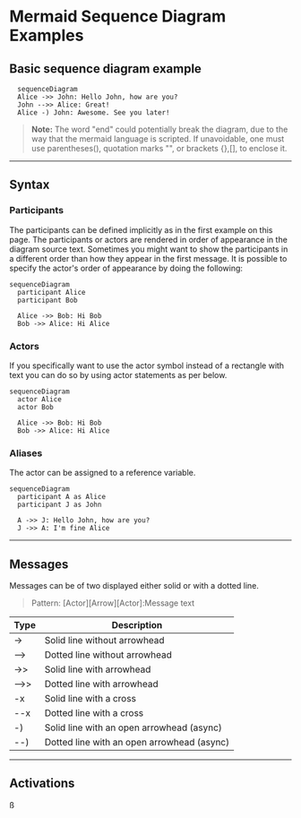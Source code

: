 # Mermaid Sequence Diagram Examples

## Basic sequence diagram example

```mermaid
  sequenceDiagram
  Alice ->> John: Hello John, how are you?
  John -->> Alice: Great!
  Alice -) John: Awesome. See you later!  
```

> **Note:** The word "end" could potentially break the diagram, due to the way that the mermaid language is scripted. If unavoidable, one must use parentheses(), quotation marks "", or brackets {},[], to enclose it.

<hr>

## Syntax

### Participants

The participants can be defined implicitly as in the first example on this page. The participants or actors are rendered in order of appearance in the diagram source text. Sometimes you might want to show the participants in a different order than how they appear in the first message. It is possible to specify the actor's order of appearance by doing the following:

```mermaid
sequenceDiagram
  participant Alice
  participant Bob
  
  Alice ->> Bob: Hi Bob
  Bob ->> Alice: Hi Alice
```

### Actors

If you specifically want to use the actor symbol instead of a rectangle with text you can do so by using actor statements as per below.

```mermaid
sequenceDiagram
  actor Alice
  actor Bob
  
  Alice ->> Bob: Hi Bob
  Bob ->> Alice: Hi Alice
```

### Aliases

The actor can be assigned to a reference variable.

```mermaid
sequenceDiagram
  participant A as Alice
  participant J as John

  A ->> J: Hello John, how are you?
  J ->> A: I'm fine Alice  
```

<hr>

## Messages

Messages can be of two displayed either solid or with a dotted line.

> Pattern:
> [Actor][Arrow][Actor]:Message text

| Type | Description                                |
| ---- | ------------------------------------------ |
| ->   | Solid line without arrowhead               |
| -->  | Dotted line without arrowhead              |
| ->>  | Solid line with arrowhead                  |
| -->> | Dotted line with arrowhead                 |
| -x   | Solid line with a cross                    |
| --x  | Dotted line with a cross                   |
| -)   | Solid line with an open arrowhead (async)  |
| --)  | Dotted line with an open arrowhead (async) |

<hr>

## Activations

ß